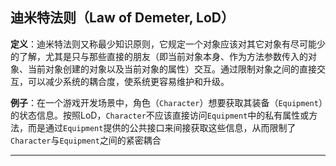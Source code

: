 ## **迪米特法则（Law of Demeter, LoD）**

**定义**：迪米特法则又称最少知识原则，它规定一个对象应该对其它对象有尽可能少的了解，尤其是只与那些直接的朋友（即当前对象本身、作为方法参数传入的对象、当前对象创建的对象以及当前对象的属性）交互。通过限制对象之间的直接交互，可以减少系统的耦合度，使系统更容易维护和升级。

**例子**：在一个游戏开发场景中，角色（`Character`）想要获取其装备（`Equipment`）的状态信息。按照LoD，`Character`不应该直接访问`Equipment`中的私有属性或方法，而是通过`Equipment`提供的公共接口来间接获取这些信息，从而限制了`Character`与`Equipment`之间的紧密耦合

---
